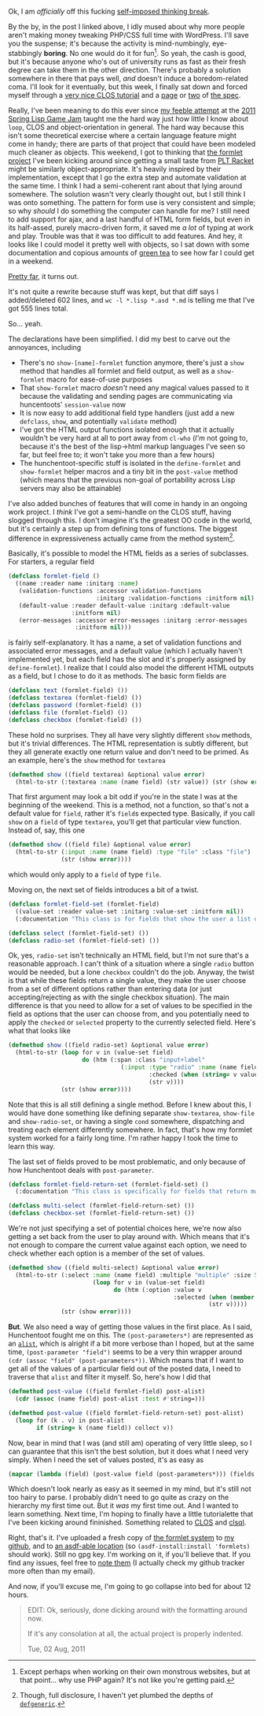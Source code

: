 Ok, I am *officially* off this fucking [self-imposed thinking break](/posts/ugh).

By the by, in the post I linked above, I idly mused about why more people aren't making money tweaking PHP/CSS full time with WordPress. I'll save you the suspense; it's because the activity is mind-numbingly, eye-stabbingly **boring**. No one would do it for fun[^except]. So yeah, the cash is good, but it's because anyone who's out of university runs as fast as their fresh degree can take them in the other direction. There's probably a solution somewhere in there that pays well, *and* doesn't induce a boredom-related coma. I'll look for it eventually, but this week, I finally sat down and forced myself through a [very nice CLOS tutorial](http://cl-cookbook.sourceforge.net/clos-tutorial/index.html) and a [page](http://www.lispworks.com/documentation/HyperSpec/Body/m_defcla.htm#defclass) or [two](http://www.lispworks.com/documentation/HyperSpec/Body/m_defmet.htm#defmethod) of [the spec](http://www.lispworks.com/documentation/HyperSpec/Front/index.htm).

[^except]: Except perhaps when working on their own monstrous websites, but at that point... why use PHP again? It's not like you're getting paid.

Really, I've been meaning to do this ever since [my feeble attempt](/posts/game-jam) at the [2011 Spring Lisp Game Jam](http://lispgames.org/index.php/2011_Spring_Lisp_Game_Jam) taught me the hard way just how little I know about `loop`, CLOS and object-orientation in general. The hard way because this isn't some theoretical exercise where a certain language feature might come in handy; there are parts of that project that could have been modeled much cleaner as objects. This weekend, I got to thinking that [the formlet project](https://github.com/Inaimathi/formlets) I've been kicking around since getting a small taste from [PLT Racket](http://docs.racket-lang.org/web-server/formlets.html?q=formlet#(form._((lib._web-server/formlets/syntax..rkt)._formlet))) might be similarly object-appropriate. It's heavily inspired by their implementation, except that I go the extra step and automate validation at the same time. I think I had a semi-coherent rant about that lying around somewhere. The solution wasn't very clearly thought out, but I still think I was onto something. The pattern for form use is very consistent and simple; so why *should* I do something the computer can handle for me? I still need to add support for ajax, and a last handful of HTML form fields, but even in its half-assed, purely macro-driven form, it saved me *a lot* of typing at work and play. Trouble was that it was too difficult to add features. And hey, it looks like I could model it pretty well with objects, so I sat down with some documentation and copious amounts of [green tea](http://www.youtube.com/watch?v=F9zT5VZKHI0) to see how far I could get in a weekend.

[Pretty far](https://github.com/Inaimathi/formlets/commit/844ea0042b15dc6be0e506b65a7f3cc28056eb42), it turns out.

It's not quite a rewrite because stuff was kept, but that diff says I added/deleted 602 lines, and `wc -l *.lisp *.asd *.md` is telling me that I've got 555 lines total.

So... yeah.

The declarations have been simplified. I did my best to carve out the annoyances, including

- There's no `show-[name]-formlet` function anymore, there's just a `show` method that handles all formlet and field output, as well as a `show-formlet` macro for ease-of-use purposes
- That `show-formlet` macro *doesn't* need any magical values passed to it because the validating and sending pages are communicating via huncentoots' `session-value` now
- It is now easy to add additional field type handlers (just add a new `defclass`, `show`, and potentially `validate` method)
- I've got the HTML output functions isolated enough that it actually wouldn't be very hard at all to port away from `cl-who` (*I'm* not going to, because it's the best of the lisp->html markup languages I've seen so far, but feel free to; it won't take you more than a few hours)
- The hunchentoot-specific stuff is isolated in the `define-formlet` and `show-formlet` helper macros and a tiny bit in the `post-value` method (which means that the previous non-goal of portability across Lisp servers may also be attainable)

I've also added bunches of features that will come in handy in an ongoing work project. I *think* I've got a semi-handle on the CLOS stuff, having slogged through this. I don't imagine it's the greatest OO code in the world, but it's certainly a step up from defining tons of functions. The biggest difference in expressiveness actually came from the method system[^full-disclosure].

[^full-disclosure]: Though, full disclosure, I haven't yet plumbed the depths of [`defgeneric`](http://www.lispworks.com/documentation/HyperSpec/Body/m_defgen.htm#defgeneric).

Basically, it's possible to model the HTML fields as a series of subclasses. For starters, a regular field

```lisp
(defclass formlet-field ()
  ((name :reader name :initarg :name)
   (validation-functions :accessor validation-functions
                         :initarg :validation-functions :initform nil)
   (default-value :reader default-value :initarg :default-value
                  :initform nil)
   (error-messages :accessor error-messages :initarg :error-messages
                   :initform nil)))
```


is fairly self-explanatory. It has a name, a set of validation functions and associated error messages, and a default value (which I actually haven't implemented yet, but each field has the slot and it's properly assigned by `define-formlet`). I realize that I could also model the different HTML outputs as a field, but I chose to do it as methods. The basic form fields are

```lisp
(defclass text (formlet-field) ())
(defclass textarea (formlet-field) ())
(defclass password (formlet-field) ())
(defclass file (formlet-field) ())
(defclass checkbox (formlet-field) ())
```

These hold no surprises. They all have very slightly different `show` methods, but it's trivial differences. The HTML representation is subtly different, but they all generate exactly one return value and don't need to be primed. As an example, here's the `show` method for `textarea`

```lisp
(defmethod show ((field textarea) &optional value error)
  (html-to-str (:textarea :name (name field) (str value)) (str (show error))))
```

That first argument may look a bit odd if you're in the state I was at the beginning of the weekend. This is a method, not a function, so that's not a default value for `field`, rather it's `field`s expected type. Basically, if you call `show` on a `field` of type `textarea`, you'll get that particular view function. Instead of, say, this one

```lisp
(defmethod show ((field file) &optional value error)
  (html-to-str (:input :name (name field) :type "file" :class "file")
               (str (show error))))
```

which would only apply to a `field` of type `file`.

Moving on, the next set of fields introduces a bit of a twist.

```lisp
(defclass formlet-field-set (formlet-field)
  ((value-set :reader value-set :initarg :value-set :initform nil))
  (:documentation "This class is for fields that show the user a list of options"))

(defclass select (formlet-field-set) ())
(defclass radio-set (formlet-field-set) ())
```

Ok, yes, `radio-set` isn't technically an HTML field, but I'm not sure that's a reasonable approach. I can't think of a situation where a single `radio` button would be needed, but a lone `checkbox` couldn't do the job. Anyway, the twist is that while these fields return a single value, they make the user choose from a set of different options rather than entering data (or just accepting/rejecting as with the single checkbox situation). The main difference is that you need to allow for a set of values to be specified in the field as options that the user can choose from, and you potentially need to apply the `checked` or `selected` property to the currently selected field. Here's what that looks like

```lisp
(defmethod show ((field radio-set) &optional value error)
  (html-to-str (loop for v in (value-set field)
                     do (htm (:span :class "input+label"
                                (:input :type "radio" :name (name field) :value v
                                        :checked (when (string= v value) "checked"))
                                        (str v))))
               (str (show error))))
```

Note that this is all still defining a single method. Before I knew about this, I would have done something like defining separate `show-textarea`, `show-file` and `show-radio-set`, or having a single `cond` somewhere, dispatching and treating each element differently somewhere. In fact, that's how my formlet system worked for a fairly long time. I'm rather happy I took the time to learn this way.

The last set of fields proved to be most problematic, and only because of how Hunchentoot deals with `post-parameter`.

```lisp
(defclass formlet-field-return-set (formlet-field-set) ()
  (:documentation "This class is specifically for fields that return multiple values from the user"))

(defclass multi-select (formlet-field-return-set) ())
(defclass checkbox-set (formlet-field-return-set) ())
```

We're not just specifying a set of potential choices here, we're now also getting a set back from the user to play around with. Which means that it's not enough to compare the current value against each option, we need to check whether each option is a member of the set of values.

```lisp
(defmethod show ((field multi-select) &optional value error)
  (html-to-str (:select :name (name field) :multiple "multiple" :size 5
                        (loop for v in (value-set field)
                              do (htm (:option :value v
                                               :selected (when (member v value :test #'string=) "selected")
                                                         (str v)))))
               (str (show error))))
```

**But**. We also need a way of getting those values in the first place. As I said, Hunchentoot fought me on this. The `(post-parameters*)` are represented as an [`alist`](http://www.lispworks.com/documentation/HyperSpec/Body/26_glo_a.htm#alist), which is alright if a bit more verbose than I hoped, but at the same time, `(post-parameter "field")` seems to be a very thin wrapper around `(cdr (assoc "field" (post-parameters*))`. Which means that if I want to get all of the values of a particular field out of the posted data, I need to traverse that `alist` and filter it myself. So, here's how I did that

```lisp
(defmethod post-value ((field formlet-field) post-alist)
  (cdr (assoc (name field) post-alist :test #'string=)))

(defmethod post-value ((field formlet-field-return-set) post-alist)
  (loop for (k . v) in post-alist
        if (string= k (name field)) collect v))
```

Now, bear in mind that I was (and still am) operating of very little sleep, so I can guarantee that this isn't the best solution, but it does what I need very simply. When I need the set of values posted, it's as easy as

```lisp
(mapcar (lambda (field) (post-value field (post-parameters*))) (fields formlet))
```

Which doesn't look nearly as easy as it seemed in my mind, but it's still not too hairy to parse. I probably didn't need to go quite as crazy on the hierarchy my first time out. But it *was* my first time out. And I wanted to learn something. Next time, I'm hoping to finally have a little tutorialette that I've been kicking around fininished. Something related to [CLOS](http://www.gigamonkeys.com/book/object-reorientation-generic-functions.html) and [clsql](http://clsql.b9.com/).

Right, that's it. I've uploaded a fresh copy of [the formlet system](https://github.com/Inaimathi/formlets) to [my github](https://github.com/Inaimathi), and to [an asdf-able location](http://173.255.226.138/formlets.tar.gz) (so `(asdf-install:install 'formlets)` should work). Still no gpg key. I'm working on it, if you'll believe that. If you find any issues, feel free to [note them](https://github.com/Inaimathi/formlets/issues?sort=created&direction=desc&state=open) (I actually check my github tracker more often than my email).

And now, if you'll excuse me, I'm going to go collapse into bed for about 12 hours.

> EDIT:
> Ok, seriously, done dicking around with the formatting around now.
>
> If it's any consolation at all, the actual project is properly indented.
>
> Tue, 02 Aug, 2011
